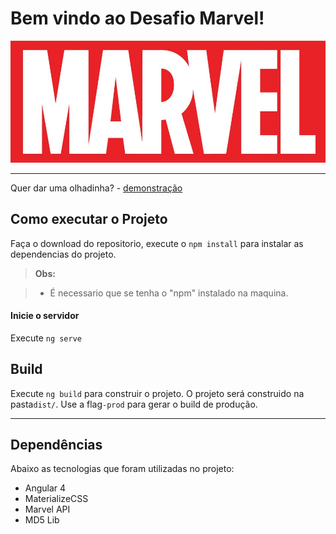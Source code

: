 Bem vindo ao Desafio Marvel!
===================

![desafio](https://raw.githubusercontent.com/siqueiradg/desafio-marvel/master/marvel.JPG)

----------
Quer dar uma olhadinha? - [demonstração](https://marvel-desafio.firebaseapp.com/)


Como executar o Projeto
-------------

Faça o download do repositorio, execute o `npm install` para instalar as dependencias do projeto.

> **Obs:**

> - É necessario que se tenha o "npm" instalado na maquina.

#### <i class="icon-folder-open"></i> Inicie o servidor
Execute `ng serve`


## Build

Execute `ng build` para construir o projeto. O projeto será construido na pasta`dist/`. Use a flag`-prod` para gerar o build de produção.

----------


Dependências
-------------------
Abaixo as tecnologias que foram utilizadas no projeto:

 - Angular 4
 - MaterializeCSS
 - Marvel API
 - MD5 Lib
